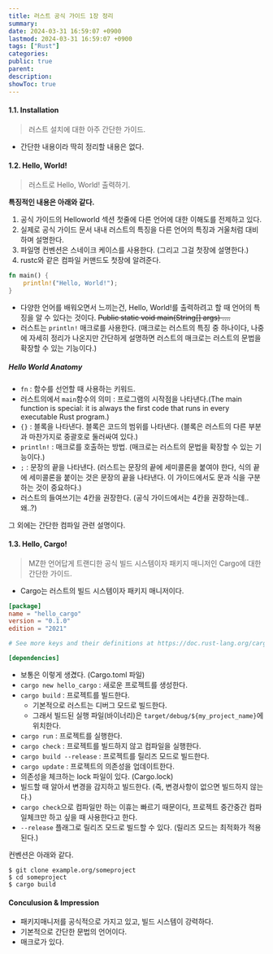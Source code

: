 ```yaml
---
title: 러스트 공식 가이드 1장 정리
summary: 
date: 2024-03-31 16:59:07 +0900
lastmod: 2024-03-31 16:59:07 +0900
tags: ["Rust"]
categories: 
public: true
parent: 
description: 
showToc: true
---
```


#### 1.1. Installation
> 러스트 설치에 대한 아주 간단한 가이드.

- 간단한 내용이라 딱히 정리할 내용은 없다.

#### 1.2. Hello, World!
> 러스트로 Hello, World! 출력하기.

**특징적인 내용은 아래와 같다.**
1. 공식 가이드의 Helloworld 섹션 첫줄에 다른 언어에 대한 이해도를 전제하고 있다.
2. 실제로 공식 가이드 문서 내내 러스트의 특징을 다른 언어의 특징과 거울처럼 대비하며 설명한다.
3. 파일명 컨벤션은 스네이크 케이스를 사용한다. (그리고 그걸 첫장에 설명한다.)
4. rustc와 같은 컴파일 커맨드도 첫장에 알려준다.


```rust
fn main() {
    println!("Hello, World!");
}
```

- 다양한 언어를 배워오면서 느끼는건, Hello, World!를 출력하려고 할 때 언어의 특징을 알 수 있다는 것이다. ~~Public static void main(String[] args) ....~~
- 러스트는 `println!` 매크로를 사용한다. (매크로는 러스트의 특징 중 하나이다, 나중에 자세히 정리가 나온지만 간단하게 설명하면 러스트의 매크로는 러스트의 문법을 확장할 수 있는 기능이다.)

##### Hello World Anatomy
- `fn` : 함수를 선언할 때 사용하는 키워드.
- 러스트의에서 `main`함수의 의미 : 프로그램의 시작점을 나타낸다.(The main function is special: it is always the first code that runs in every executable Rust program.)
- `{}` : 블록을 나타낸다. 블록은 코드의 범위를 나타낸다. (블록은 러스트의 다른 부분과 마찬가지로 중괄호로 둘러싸여 있다.)
- `println!` : 매크로를 호출하는 방법. (매크로는 러스트의 문법을 확장할 수 있는 기능이다.)
- `;` : 문장의 끝을 나타낸다. (러스트는 문장의 끝에 세미콜론을 붙여야 한다, 식의 끝에 세미콜론을 붙이는 것은 문장의 끝을 나타낸다. 이 가이드에서도 문과 식을 구분하는 것이 중요하다.)
- 러스트의 들여쓰기는 4칸을 권장한다. (공식 가이드에서는 4칸을 권장하는데.. 왜..?)

그 외에는 간단한 컴파일 관련 설명이다.


#### 1.3. Hello, Cargo!
> MZ한 언어답게 트랜디한 공식 빌드 시스템이자 패키지 매니저인 Cargo에 대한 간단한 가이드.

- Cargo는 러스트의 빌드 시스템이자 패키지 매니저이다.

```toml
[package]
name = "hello_cargo"
version = "0.1.0"
edition = "2021"

# See more keys and their definitions at https://doc.rust-lang.org/cargo/reference/manifest.html

[dependencies]

```

- 보통은 이렇게 생겼다. (Cargo.toml 파일)
- `cargo new hello_cargo` : 새로운 프로젝트를 생성한다.
- `cargo build` : 프로젝트를 빌드한다.
    - 기본적으로 러스트는 디버그 모드로 빌드한다.
    - 그래서 빌드된 실행 파일(바이너리)은 `target/debug/${my_project_name}`에 위치한다.
- `cargo run` : 프로젝트를 실행한다.
- `cargo check` : 프로젝트를 빌드하지 않고 컴파일을 실행한다.
- `cargo build --release` : 프로젝트를 릴리즈 모드로 빌드한다.
- `cargo update` : 프로젝트의 의존성을 업데이트한다.
- 의존성을 체크하는 lock 파일이 있다. (Cargo.lock)
- 빌드할 때 알아서 변경을 감지하고 빌드한다. (즉, 변경사항이 없으면 빌드하지 않는다.)
- `cargo check`으로 컴파일만 하는 이휴는 빠르기 때문이다, 프로젝트 중간중간 컴파일체크만 하고 싶을 때 사용한다고 한다.
- `--release` 플래그로 릴리즈 모드로 빌드할 수 있다. (릴리즈 모드는 최적화가 적용된다.)

컨벤션은 아래와 같다.

```shell
$ git clone example.org/someproject
$ cd someproject
$ cargo build

```

#### Conculusion & Impression
- 패키지매니저를 공식적으로 가지고 있고, 빌드 시스템이 강력하다.
- 기본적으로 간단한 문법의 언어이다.
- 매크로가 있다.
